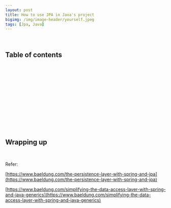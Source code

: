 ```yaml
---
layout: post
title: How to use JPA in Java's project
bigimg: /img/image-header/yourself.jpeg
tags: [Jpa, Java]
---
```





<br>

## Table of contents





<br>

## 





<br>

## 






<br>

## 




<br>

## 




<br>

## Wrapping up




<br>

Refer:

[https://www.baeldung.com/the-persistence-layer-with-spring-and-jpa](https://www.baeldung.com/the-persistence-layer-with-spring-and-jpa)

[https://www.baeldung.com/simplifying-the-data-access-layer-with-spring-and-java-generics](https://www.baeldung.com/simplifying-the-data-access-layer-with-spring-and-java-generics)